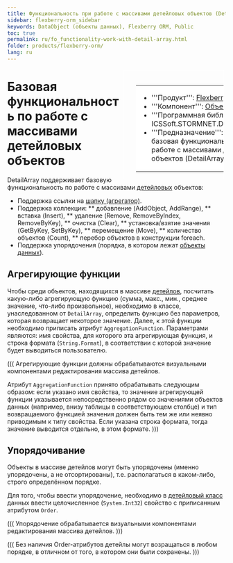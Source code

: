 ```yaml
---
title: Функциональность при работе с массивами детейловых объектов (DetailArray)
sidebar: flexberry-orm_sidebar
keywords: DataObject (объекты данных), Flexberry ORM, Public
toc: true
permalink: ru/fo_functionality-work-with-detail-array.html
folder: products/flexberry-orm/
lang: ru
---
```


<div style="margin:5px; padding-left:28px; float:right; width:40%; outline:1px solid white;"> <br> <table border="0" width="100%" bgcolor="#6495ED"> <tbody><tr><td bgcolor="#FFFFFF"> 

* '''Продукт''': [Flexberry ORM](flexberry-o-r-m.html)
* '''Компонент''': [Объект данных](dataobject.html)
* '''Программная библиотека''': ICSSoft.STORMNET.DataObject.dll
* '''Предназначение''': Описана базовая функциональность при работе с массивами детейловых объектов (DetailArray).
</td>
</tr></tbody></table></a>
</div>

# Базовая функциональность по работе с массивами детейловых объектов
DetailArray поддерживает базовую функциональность по работе с массивами [детейловых](detail-associations-and-their-properties.html) объектов:

* Поддержка ссылки на [шапку (агрегатор)](key-concepts-flexberry-designer.html).
* Поддержка коллекции: 
** добавление (AddObject, AddRange), 
** вставка (Insert), 
** удаление (Remove, RemoveByIndex, RemoveByKey),
** очистка (Clear), 
** установка/взятие значения (GetByKey, SetByKey),
** перемещение (Move),
** количество объектов (Count),
** перебор объектов в конструкции foreach.
* Поддержка упорядочения (порядка, в котором лежат [объекты данных](dataobject.html)).

## Агрегирующие функции
Чтобы среди объектов, находящихся в массиве [детейлов](detail-associations-and-their-properties.html), посчитать какую-либо агрегирующую функцию (сумма, макс., мин., среднее значение, что-либо произвольное), необходимо в классе, унаследованном от `DetailArray`, определить функцию без параметров, которая возвращает некоторое значение. Далее, к этой функции необходимо приписать атрибут `AggregationFunction`. Параметрами являются: имя свойства, для которого эта агрегирующая функция, и строка формата (`String.Format`), в соответствии с которой значение будет выводиться пользователю. 

(((
<msg type=important>
Агрегирующие функции должны обрабатываются визуальными компонентами редактирования массива детейлов.

Атрибут `AggregationFunction` принято обрабатывать следующим образом: если указано имя свойства, то значение агрегирующей функции указывается непосредственно рядом со значениями объектов данных (например, внизу таблицы в соответствующем столбце) и тип возвращаемого функцией значения должен быть тем же или неявно приводимым к типу свойства. Если указана строка формата, тогда значение выводится отдельно, в этом формате.
</msg>
)))

## Упорядочивание
Объекты в массиве детейлов могут быть упорядочены (именно упорядочены, а не отсортированы), т.е. располагаться в каком-либо, строго определённом порядке.

Для того, чтобы ввести упорядочение, необходимо в [детейловый класс](detail-associations-and-their-properties.html) данных ввести целочисленное (`System.Int32`) свойство с приписанным атрибутом `Order`. 

(((
<msg type=important>Упорядочение обрабатывается визуальными компонентами редактирования массива детейлов.</msg>
)))

(((
<msg type=note>Без наличия Order-атрибутов детейлы могут возращаться в любом порядке, в отличном от того, в котором они были сохранены.</msg>
)))
